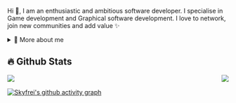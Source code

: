 <p>
  
Hi 👋, I am an enthusiastic and ambitious software developer. I specialise in Game development and Graphical software development. I love to network, join new communities and add value ✨

<div>
<details>
  <summary>🧑 More about me</summary>

- 🔭 I’m currently on a journey to build **great** things

- 🌱 I’m currently learning **everything** 🤓

- 💬 Ask me about **open source, game development, and community management**

</details>
  
</p>

## 🔥 Github Stats

  <a href="https://github.com/Skyfrei"><img align="left" src="https://github-readme-stats.vercel.app/api?username=Skyfrei&theme=radical&title_color=ff3068?"></a>   <a href="https://github.com/Skyfrei"><img align="right" src="http://github-readme-streak-stats.herokuapp.com/?user=Skyfrei&theme=radical&date_format=M%20j%5B%2C%20Y%5D&ring=ff3068&fire=ff3068&sideNums=ff3068"></a>


<br>


[![Skyfrei's github activity graph](https://github-readme-activity-graph.vercel.app/graph?username=Skyfrei&theme=tokyo-night)](https://github.com/Skyfrei/github-readme-activity-graph)


